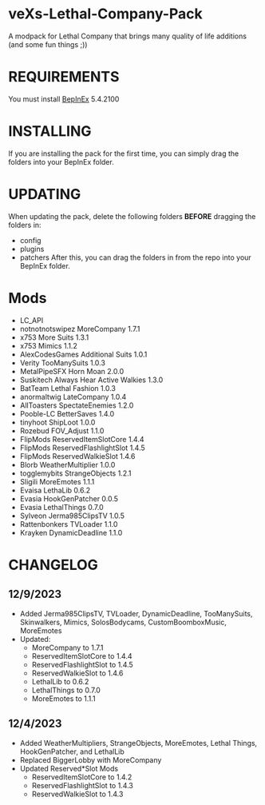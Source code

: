 # veXs-Lethal-Company-Pack
A modpack for Lethal Company that brings many quality of life additions (and some fun things ;))

# REQUIREMENTS
You must install [BepInEx](https://thunderstore.io/c/lethal-company/p/BepInEx/BepInExPack/) 5.4.2100

# INSTALLING
If you are installing the pack for the first time, you can simply drag the folders into your BepInEx folder.

# UPDATING
When updating the pack, delete the following folders **BEFORE** dragging the folders in:
- config
- plugins
- patchers
After this, you can drag the folders in from the repo into your BepInEx folder.

# Mods
- LC_API
- notnotnotswipez MoreCompany           1.7.1
- x753 More Suits                       1.3.1
- x753 Mimics                           1.1.2
- AlexCodesGames Additional Suits       1.0.1
- Verity TooManySuits                   1.0.3
- MetalPipeSFX Horn Moan                2.0.0
- Suskitech Always Hear Active Walkies  1.3.0
- BatTeam Lethal Fashion                1.0.3
- anormaltwig LateCompany               1.0.4
- AllToasters SpectateEnemies           1.2.0
- Pooble-LC BetterSaves                 1.4.0
- tinyhoot ShipLoot                     1.0.0
- Rozebud FOV_Adjust                    1.1.0
- FlipMods ReservedItemSlotCore         1.4.4
- FlipMods ReservedFlashlightSlot       1.4.5
- FlipMods ReservedWalkieSlot           1.4.6
- Blorb WeatherMultiplier               1.0.0
- togglemybits StrangeObjects           1.2.1
- Sligili MoreEmotes                    1.1.1
- Evaisa LethaLib                       0.6.2
- Evasia HookGenPatcher                 0.0.5
- Evasia LethalThings                   0.7.0
- Sylveon Jerma985ClipsTV               1.0.5
- Rattenbonkers TVLoader                1.1.0
- Krayken DynamicDeadline               1.1.0

# CHANGELOG
## 12/9/2023
- Added Jerma985ClipsTV, TVLoader, DynamicDeadline, TooManySuits, Skinwalkers, Mimics, SolosBodycams, CustomBoomboxMusic, MoreEmotes
- Updated:
    - MoreCompany to 1.7.1
    - ReservedItemSlotCore to 1.4.4
    - ReservedFlashlightSlot to 1.4.5
    - ReservedWalkieSlot to 1.4.6
    - LethalLib to 0.6.2
    - LethalThings to 0.7.0
    - MoreEmotes to 1.1.1

## 12/4/2023
- Added WeatherMultipliers, StrangeObjects, MoreEmotes, Lethal Things, HookGenPatcher, and LethalLib
- Replaced BiggerLobby with MoreCompany
- Updated Reserved*Slot Mods
    - ReservedItemSlotCore to 1.4.2
    - ReservedFlashlightSlot to 1.4.3
    - ReservedWalkieSlot to 1.4.3